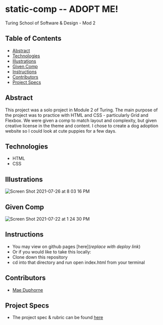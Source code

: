 # static-comp -- ADOPT ME!
Turing School of Software & Design - Mod 2


## Table of Contents
  - [Abstract](#abstract)
  - [Technologies](#technologies)
  - [Illustrations](#illustrations)
  - [Given Comp](#comp)
  - [Instructions](#set-up)
  - [Contributors](#contributors)
  - [Project Specs](#project-specs)

## Abstract

This project was a solo project in Module 2 of Turing. The main purpose of the project was to practice with HTML and CSS - particularly Grid and Flexbox. We were given a comp to match layout and complexity, but given creative license in the theme and content. I chose to create a dog adoption website so I could look at cute puppies for a few days.

## Technologies
  - HTML
  - CSS

## Illustrations

![Screen Shot 2021-07-26 at 8 03 16 PM](https://user-images.githubusercontent.com/78449313/127084654-661b4423-7db5-4af6-ba02-7350afab9c3f.png)

## Given Comp

![Screen Shot 2021-07-22 at 1 24 30 PM](https://user-images.githubusercontent.com/78449313/127084703-c00b2b7c-09d2-4273-bf3e-26277c039af9.png)

## Instructions
  - You may view on github pages [here](*replace with deploy link*)
  - Or if you would like to take this locally:
  - Clone down this repository
  - cd into that directory and run open index.html from your terminal

## Contributors
  - [Mae Duphorne](https://github.com/maeduphorne)

## Project Specs
  - The project spec & rubric can be found [here](https://frontend.turing.edu/projects/module-1/m1-static-comp)
